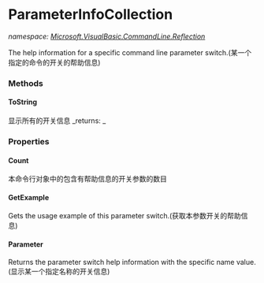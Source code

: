 ﻿
# ParameterInfoCollection
_namespace: [Microsoft.VisualBasic.CommandLine.Reflection](N-Microsoft.VisualBasic.CommandLine.Reflection.md)_

The help information for a specific command line parameter switch.(某一个指定的命令的开关的帮助信息)

### Methods

#### ToString
显示所有的开关信息
_returns: _


### Properties

#### Count
本命令行对象中的包含有帮助信息的开关参数的数目
#### GetExample
Gets the usage example of this parameter switch.(获取本参数开关的帮助信息)
#### Parameter
Returns the parameter switch help information with the specific name value.(显示某一个指定名称的开关信息)

